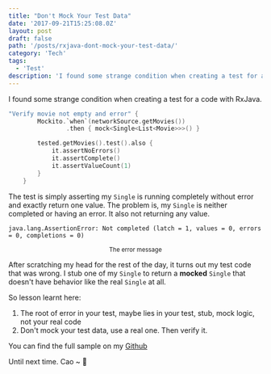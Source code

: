 ```yaml
---
title: "Don't Mock Your Test Data"
date: '2017-09-21T15:25:08.0Z'
layout: post
draft: false
path: '/posts/rxjava-dont-mock-your-test-data/'
category: 'Tech'
tags:
  - 'Test'
description: 'I found some strange condition when creating a test for a code with RxJava…'
---
```


I found some strange condition when creating a test for a code with RxJava.

```kotlin
"Verify movie not empty and error" {
        Mockito.`when`(networkSource.getMovies())
                .then { mock<Single<List<Movie>>>() }

        tested.getMovies().test().also {
            it.assertNoErrors()
            it.assertComplete()
            it.assertValueCount(1)
        }
    }
```

The test is simply asserting my `Single` is running completely without error and exactly return one value.
The problem is, my `Single` is neither completed or having an error. It also not returning any value.

```
java.lang.AssertionError: Not completed (latch = 1, values = 0, errors = 0, completions = 0)
```

<center><small> The error message </small> </center>

After scratching my head for the rest of the day, it turns out my test code that was wrong. I stub one of my `Single` to return a **mocked** `Single` that doesn't have behavior like the real `Single` at all.

So lesson learnt here:

1. The root of error in your test, maybe lies in your test, stub, mock logic, not your real code
2. Don't mock your test data, use a real one. Then verify it.

You can find the full sample on my [Github](https://github.com/esafirm/kotlin-playground/blob/master/src/test/kotlin/nolambda.playground/TestObservableSpec.kt)

Until next time. Cao ~ 👋
